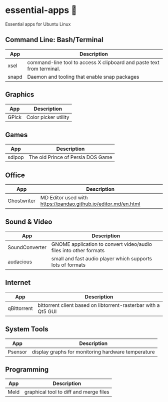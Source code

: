 # essential-apps 🐧
Essential apps for Ubuntu Linux 

## Command Line: Bash/Terminal
App  | Description
------------- | -------------
xsel  | command-line tool to access X clipboard and paste text from terminal.
snapd | Daemon and tooling that enable snap packages

## Graphics

App  | Description
------------- | -------------
GPick  | Color picker utility

## Games

App  | Description
------------- | -------------
sdlpop  | The old Prince of Persia DOS Game

## Office

App  | Description
------------- | -------------
Ghostwriter  | MD Editor used with https://pandao.github.io/editor.md/en.html

## Sound & Video

App  | Description
------------- | -------------
SoundConverter | GNOME application to convert video/audio files into other formats
audacious | small and fast audio player which supports lots of formats

## Internet

App  | Description
------------- | -------------
qBittorrent | bittorrent client based on libtorrent-rasterbar with a Qt5 GUI

## System Tools

App  | Description
------------- | -------------
Psensor | display graphs for monitoring hardware temperature

## Programming

App  | Description
------------- | -------------
Meld  | graphical tool to diff and merge files

